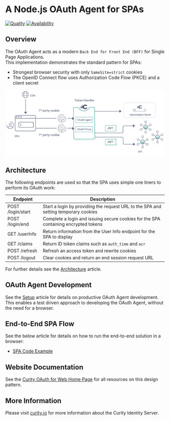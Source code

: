 # A Node.js OAuth Agent for SPAs

[![Quality](https://img.shields.io/badge/quality-test-yellow)](https://curity.io/resources/code-examples/status/)
[![Availability](https://img.shields.io/badge/availability-source-blue)](https://curity.io/resources/code-examples/status/)

## Overview

The OAuth Agent acts as a modern `Back End for Front End (BFF)` for Single Page Applications.\
This implementation demonstrates the standard pattern for SPAs:

- Strongest browser security with only `SameSite=strict` cookies
- The OpenID Connect flow uses Authorization Code Flow (PKCE) and a client secret

![Logical Components](/doc/logical-components.png)

## Architecture

The following endpoints are used so that the SPA uses simple one liners to perform its OAuth work:

| Endpoint | Description |
| -------- | ----------- |
| POST /login/start | Start a login by providing the request URL to the SPA and setting temporary cookies |
| POST /login/end | Complete a login and issuing secure cookies for the SPA containing encrypted tokens |
| GET /userInfo | Return information from the User Info endpoint for the SPA to display |
| GET /claims | Return ID token claims such as `auth_time` and `acr` |
| POST /refresh | Refresh an access token and rewrite cookies |
| POST /logout | Clear cookies and return an end session request URL |

For further details see the [Architecture](/doc/Architecture.md) article.

## OAuth Agent Development

See the [Setup](/doc/Setup.md) article for details on productive OAuth Agent development.\
This enables a test driven approach to developing the OAuth Agent, without the need for a browser.

## End-to-End SPA Flow

See the below article for details on how to run the end-to-end solution in a browser:

- [SPA Code Example](https://curity.io/resources/learn/token-handler-spa-example/)

## Website Documentation

See the [Curity OAuth for Web Home Page](https://curity.io/product/token-service/oauth-for-web/) for all resources on this design pattern.

## More Information

Please visit [curity.io](https://curity.io/) for more information about the Curity Identity Server.

